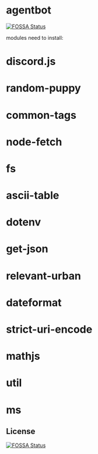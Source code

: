# agentbot
[![FOSSA Status](https://app.fossa.io/api/projects/git%2Bgithub.com%2Fphamleduy04%2Fagentbot.svg?type=shield)](https://app.fossa.io/projects/git%2Bgithub.com%2Fphamleduy04%2Fagentbot?ref=badge_shield)

modules need to install:
# discord.js
# random-puppy
# common-tags
# node-fetch
# fs
# ascii-table
# dotenv
# get-json
# relevant-urban
# dateformat
# strict-uri-encode
# mathjs
# util
# ms


## License
[![FOSSA Status](https://app.fossa.io/api/projects/git%2Bgithub.com%2Fphamleduy04%2Fagentbot.svg?type=large)](https://app.fossa.io/projects/git%2Bgithub.com%2Fphamleduy04%2Fagentbot?ref=badge_large)